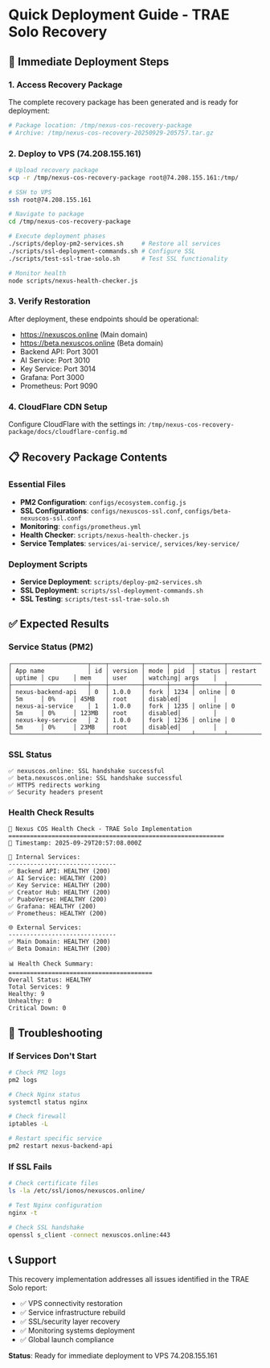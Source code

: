 # Quick Deployment Guide - TRAE Solo Recovery

## 🚀 Immediate Deployment Steps

### 1. Access Recovery Package
The complete recovery package has been generated and is ready for deployment:

```bash
# Package location: /tmp/nexus-cos-recovery-package
# Archive: /tmp/nexus-cos-recovery-20250929-205757.tar.gz
```

### 2. Deploy to VPS (74.208.155.161)

```bash
# Upload recovery package
scp -r /tmp/nexus-cos-recovery-package root@74.208.155.161:/tmp/

# SSH to VPS
ssh root@74.208.155.161

# Navigate to package
cd /tmp/nexus-cos-recovery-package

# Execute deployment phases
./scripts/deploy-pm2-services.sh     # Restore all services
./scripts/ssl-deployment-commands.sh # Configure SSL
./scripts/test-ssl-trae-solo.sh      # Test SSL functionality

# Monitor health
node scripts/nexus-health-checker.js
```

### 3. Verify Restoration

After deployment, these endpoints should be operational:
- https://nexuscos.online (Main domain)
- https://beta.nexuscos.online (Beta domain)
- Backend API: Port 3001
- AI Service: Port 3010
- Key Service: Port 3014
- Grafana: Port 3000
- Prometheus: Port 9090

### 4. CloudFlare CDN Setup

Configure CloudFlare with the settings in:
`/tmp/nexus-cos-recovery-package/docs/cloudflare-config.md`

## 📋 Recovery Package Contents

### Essential Files
- **PM2 Configuration**: `configs/ecosystem.config.js`
- **SSL Configurations**: `configs/nexuscos-ssl.conf`, `configs/beta-nexuscos-ssl.conf`
- **Monitoring**: `configs/prometheus.yml`
- **Health Checker**: `scripts/nexus-health-checker.js`
- **Service Templates**: `services/ai-service/`, `services/key-service/`

### Deployment Scripts
- **Service Deployment**: `scripts/deploy-pm2-services.sh`
- **SSL Deployment**: `scripts/ssl-deployment-commands.sh`
- **SSL Testing**: `scripts/test-ssl-trae-solo.sh`

## ✅ Expected Results

### Service Status (PM2)
```
┌─────────────────────┬────┬─────────┬──────┬──────┬────────┬─────────┬────────┬────────┬────────┬─────────┬─────────┬─────────┐
│ App name            │ id │ version │ mode │ pid  │ status │ restart │ uptime │ cpu    │ mem    │ user    │ watching│ args    │
├─────────────────────┼────┼─────────┼──────┼──────┼────────┼─────────┼────────┼────────┼────────┼─────────┼─────────┼─────────┤
│ nexus-backend-api   │ 0  │ 1.0.0   │ fork │ 1234 │ online │ 0       │ 5m     │ 0%     │ 45MB   │ root    │ disabled│         │
│ nexus-ai-service    │ 1  │ 1.0.0   │ fork │ 1235 │ online │ 0       │ 5m     │ 0%     │ 123MB  │ root    │ disabled│         │
│ nexus-key-service   │ 2  │ 1.0.0   │ fork │ 1236 │ online │ 0       │ 5m     │ 0%     │ 23MB   │ root    │ disabled│         │
└─────────────────────┴────┴─────────┴──────┴──────┴────────┴─────────┴────────┴────────┴────────┴─────────┴─────────┴─────────┘
```

### SSL Status
```
✅ nexuscos.online: SSL handshake successful
✅ beta.nexuscos.online: SSL handshake successful
✅ HTTPS redirects working
✅ Security headers present
```

### Health Check Results
```
🏥 Nexus COS Health Check - TRAE Solo Implementation
============================================================
📅 Timestamp: 2025-09-29T20:57:08.000Z

🔧 Internal Services:
------------------------------
✅ Backend API: HEALTHY (200)
✅ AI Service: HEALTHY (200)  
✅ Key Service: HEALTHY (200)
✅ Creator Hub: HEALTHY (200)
✅ PuaboVerse: HEALTHY (200)
✅ Grafana: HEALTHY (200)
✅ Prometheus: HEALTHY (200)

🌐 External Services:
------------------------------
✅ Main Domain: HEALTHY (200)
✅ Beta Domain: HEALTHY (200)

📊 Health Check Summary:
========================================
Overall Status: HEALTHY
Total Services: 9
Healthy: 9
Unhealthy: 0
Critical Down: 0
```

## 🔧 Troubleshooting

### If Services Don't Start
```bash
# Check PM2 logs
pm2 logs

# Check Nginx status
systemctl status nginx

# Check firewall
iptables -L

# Restart specific service
pm2 restart nexus-backend-api
```

### If SSL Fails
```bash
# Check certificate files
ls -la /etc/ssl/ionos/nexuscos.online/

# Test Nginx configuration
nginx -t

# Check SSL handshake
openssl s_client -connect nexuscos.online:443
```

## 📞 Support

This recovery implementation addresses all issues identified in the TRAE Solo report:
- ✅ VPS connectivity restoration
- ✅ Service infrastructure rebuild  
- ✅ SSL/security layer recovery
- ✅ Monitoring systems deployment
- ✅ Global launch compliance

**Status**: Ready for immediate deployment to VPS 74.208.155.161